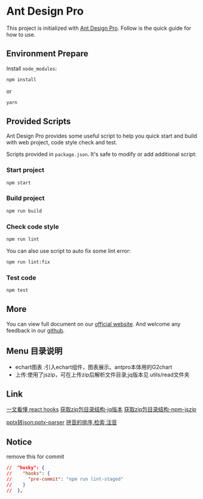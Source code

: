 # Ant Design Pro

This project is initialized with [Ant Design Pro](https://pro.ant.design). Follow is the quick guide for how to use.

## Environment Prepare

Install `node_modules`:

```bash
npm install
```

or

```bash
yarn
```

## Provided Scripts

Ant Design Pro provides some useful script to help you quick start and build with web project, code style check and test.

Scripts provided in `package.json`. It's safe to modify or add additional script:

### Start project

```bash
npm start
```

### Build project

```bash
npm run build
```

### Check code style

```bash
npm run lint
```

You can also use script to auto fix some lint error:

```bash
npm run lint:fix
```

### Test code

```bash
npm test
```

## More

You can view full document on our [official website](https://pro.ant.design). And welcome any feedback in our [github](https://github.com/ant-design/ant-design-pro).

## Menu 目录说明
- echart图表 :引入echart组件，图表展示。antpro本体用的G2chart
- 上传:使用了jszip，可在上传zip后解析文件目录;jq版本见 utils/read文件夹
## Link
[一文看懂 react hooks](https://blog.csdn.net/landl_ww/article/details/102158814)
[获取zip包目录结构-jq版本](http://gildas-lormeau.github.io/zip.js/demos/demo2.html)
[获取zip包目录结构-npm-jszip](https://stuk.github.io/jszip/documentation/examples/read-local-file-api.html)

[pptx转json:pptx-parser](https://www.npmjs.com/package/pptx-parser)
[拼音的排序,检索,注音](https://github.com/hotoo/pinyin)
## Notice
remove this for commit
```package.json
//  "husky": {
//    "hooks": {
//      "pre-commit": "npm run lint-staged"
//    }
//  },
```
